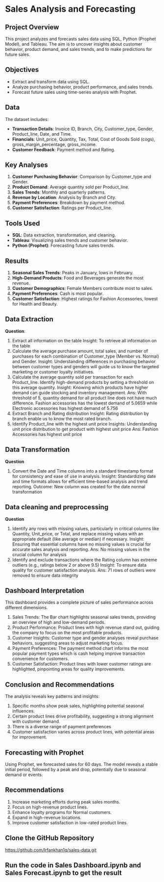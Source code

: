 # Sales Analysis and Forecasting

## Project Overview
This project analyzes and forecasts sales data using SQL, Python (Prophet Model), and Tableau. The aim is to uncover insights about customer behavior, product demand, and sales trends, and to make predictions for future sales.

## Objectives
- Extract and transform data using SQL.
- Analyze purchasing behavior, product performance, and sales trends.
- Forecast future sales using time-series analysis with Prophet.

## Data
The dataset includes:
- **Transaction Details**: Invoice ID, Branch, City, Customer_type, Gender, Product_line, Date, and Time.
- **Financials**: Unit_price, Quantity, Tax, Total, Cost of Goods Sold (cogs), gross_margin_percentage, gross_income.
- **Customer Feedback**: Payment method and Rating.

## Key Analyses
1. **Customer Purchasing Behavior**: Comparison by Customer_type and Gender.
2. **Product Demand**: Average quantity sold per Product_line.
3. **Sales Trends**: Monthly and quarterly patterns.
4. **Revenue by Location**: Analysis by Branch and City.
5. **Payment Preferences**: Breakdown by payment method.
6. **Customer Satisfaction**: Ratings per Product_line.

## Tools Used
- **SQL**: Data extraction, transformation, and cleaning.
- **Tableau**: Visualizing sales trends and customer behavior.
- **Python (Prophet)**: Forecasting future sales trends.


## Results
1. **Seasonal Sales Trends**: Peaks in January, lows in February.
2. **High-Demand Products**: Food and Beverages generate the most revenue.
3. **Customer Demographics**: Female Members contribute most to sales.
4. **Payment Preferences**: Cash is most popular.
5. **Customer Satisfaction**: Highest ratings for Fashion Accessories, lowest for Health and Beauty.

## Data Extraction  
**Question**:
1.	Extract all information on the table
Insight: To retrieve all information on the table 
2.	Calculate the average purchase amount, total sales, and number of purchases for each combination of Customer_type (Member vs. Normal) and Gender.
Insight: Understanding differences in purchasing behavior between customer types and genders will guide us to know the targeted marketing or customer loyalty initiatives.
3.	Calculate the average quantity sold per transaction for each Product_line. Identify high-demand products by setting a threshold on this average quantity.
Insight: Knowing which products have higher demand can guide stocking and inventory management.
Ans: With threshold of 5, quantity demand for all product line does not have much difference.  Fashion accessories has the lowest demand of 5.0659 while Electronic accessories has highest demand of 5.756
4.	Extract Branch and Rating distribution 
Insight: Rating distribution by branch enable us to know the most rated branch. 
5.	Identify Product_line with the highest unit price
Insights: Understanding unit price distribution to get product with highest unit price
Ans: Fashion Accessories has highest unit price 

## Data Transformation
**Question**
1.	Convert the Date and Time columns into a standard timestamp format for consistency and ease of use in analysis.
Insight: Standardizing date and time formats allows for efficient time-based analysis and trend reporting. 
Outcome: New column was created for the date normal transformation 
## Data cleaning and preprocessing
**Question**
1.	Identify any rows with missing values, particularly in critical columns like Quantity, Unit_price, or Total, and replace missing values with an appropriate default (like average or median) if necessary.
Insight: Ensuring that essential columns have no missing values is crucial for accurate sales analysis and reporting.
Ans: No missing values in the crucial column for analysis
2.	Identify and exclude transactions where the Rating column has extreme outliers (e.g., ratings below 2 or above 9.5)
Insight: To ensure data quality for customer satisfaction analysis.
Ans: 71 rows of outliers were removed to ensure data integrity

## Dashboard Interpretation
This dashboard provides a complete picture of sales performance across different dimensions. 
1.	Sales Trends: The Bar chart highlights seasonal sales trends, providing an overview of high and low-demand periods.
2.	Product Performance: Product lines with high revenue stand out, guiding the company to focus on the most profitable products.
3.	Customer Insights: Customer type and gender analyses reveal purchase behaviors, suggesting areas to adjust marketing focus.
4.	Payment Preferences: The payment method chart informs the most popular payment types which is cash helping improve transaction convenience for customers.
5.	Customer Satisfaction: Product lines with lower customer ratings are highlighted, pinpointing areas for quality improvements.



## Conclusion and Recommendations
The analysis reveals key patterns and insights:
1.	Specific months show peak sales, highlighting potential seasonal influences.
2.	Certain product lines drive profitability, suggesting a strong alignment with customer demand.
3.	There is a diverse range of payment preferences
4.	Customer satisfaction varies across product lines, with potential areas for improvement.

## Forecasting with Prophet
Using Prophet, we forecasted sales for 60 days. The model reveals a stable initial period, followed by a peak and drop, potentially due to seasonal demand or events.

## Recommendations
1. Increase marketing efforts during peak sales months.
2. Focus on high-revenue product lines.
3. Enhance loyalty programs for Normal customers.
4. Expand in high-revenue locations.
5. Improve customer satisfaction in low-rated product lines.

## Clone the GitHub Repository
https://github.com/Irfankhan1q/sales-data.git

## Run the code in Sales Dashboard.ipynb and Sales Forecast.ipynb to get the result



